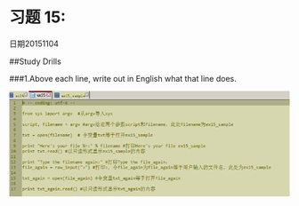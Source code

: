 # 习题 15:

日期20151104

##Study Drills

###1.Above each line, write out in English what that line does.

![](ex151.png)

